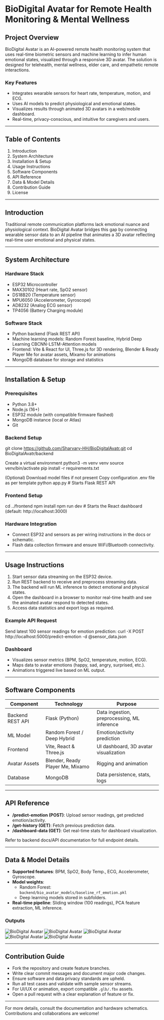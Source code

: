 # BioDigital Avatar for Remote Health Monitoring & Mental Wellness

## Project Overview
BioDigital Avatar is an AI-powered remote health monitoring system that uses real-time biometric sensors and machine learning to infer human emotional states, visualized through a responsive 3D avatar. The solution is designed for telehealth, mental wellness, elder care, and empathetic remote interactions.

### Key Features
- Integrates wearable sensors for heart rate, temperature, motion, and ECG.  
- Uses AI models to predict physiological and emotional states.  
- Visualizes results through animated 3D avatars in a web/mobile dashboard.  
- Real-time, privacy-conscious, and intuitive for caregivers and users.  

---

## Table of Contents
1. Introduction  
2. System Architecture  
3. Installation & Setup  
4. Usage Instructions  
5. Software Components  
6. API Reference  
7. Data & Model Details  
8. Contribution Guide  
9. License  

---

## Introduction
Traditional remote communication platforms lack emotional nuance and physiological context. BioDigital Avatar bridges this gap by connecting wearable sensor data to an AI pipeline that animates a 3D avatar reflecting real-time user emotional and physical states.

---

## System Architecture

### Hardware Stack
- ESP32 Microcontroller  
- MAX30102 (Heart rate, SpO2 sensor)  
- DS18B20 (Temperature sensor)  
- MPU6050 (Accelerometer, Gyroscope)  
- AD8232 (Analog ECG sensor)  
- TP4056 (Battery Charging module)  

### Software Stack
- Python backend (Flask REST API)  
- Machine learning models: Random Forest baseline, Hybrid Deep Learning CBCNN-LSTM-Attention models  
- Frontend: Vite & React for UI, Three.js for 3D rendering, Blender & Ready Player Me for avatar assets, Mixamo for animations  
- MongoDB database for storage and statistics  

---

## Installation & Setup

### Prerequisites
- Python 3.8+  
- Node.js (16+)  
- ESP32 module (with compatible firmware flashed)  
- MongoDB instance (local or Atlas)  
- Git  

### Backend Setup
git clone https://github.com/Sharvary-HH/BioDigitalAvatr.git
cd BioDigitalAvatr/backend

Create a virtual environment
python3 -m venv venv
source venv/bin/activate
pip install -r requirements.txt

(Optional) Download model files if not present
Copy configuration .env file as per template
python app.py # Starts Flask REST API


### Frontend Setup
cd ../frontend
npm install
npm run dev # Starts the React dashboard (default: http://localhost:3000)


### Hardware Integration
- Connect ESP32 and sensors as per wiring instructions in the docs or schematic.  
- Flash data collection firmware and ensure WiFi/Bluetooth connectivity.  

---

## Usage Instructions
1. Start sensor data streaming on the ESP32 device.  
2. Run REST backend to receive and preprocess streaming data.  
3. The backend will run ML inference to detect emotional and physical states.  
4. Open the dashboard in a browser to monitor real-time health and see the animated avatar respond to detected states.  
5. Access data statistics and export logs as required.  

### Example API Request
Send latest 100 sensor readings for emotion prediction:
curl -X POST http://localhost:5000/predict-emotion
-d @sensor_data.json


### Dashboard
- Visualizes sensor metrics (BPM, SpO2, temperature, motion, ECG).  
- Maps data to avatar emotions (happy, sad, angry, surprised, etc.).  
- Animations triggered live based on ML output.  

---

## Software Components

| Component       | Technology                 | Purpose                                    |
|-----------------|----------------------------|--------------------------------------------|
| Backend REST API| Flask (Python)             | Data ingestion, preprocessing, ML inference |
| ML Model        | Random Forest / Deep Hybrid| Emotion/activity prediction                 |
| Frontend        | Vite, React & Three.js     | UI dashboard, 3D avatar visualization       |
| Avatar Assets   | Blender, Ready Player Me, Mixamo | Rigging and animation                  |
| Database        | MongoDB                    | Data persistence, stats, logs               |

---

## API Reference
- **/predict-emotion (POST)**: Upload sensor readings, get predicted emotion/activity.  
- **/get-history (GET)**: Fetch previous prediction data.  
- **/dashboard-data (GET)**: Get real-time stats for dashboard visualization.  

Refer to backend docs/API documentation for full endpoint details.

---

## Data & Model Details
- **Supported features**: BPM, SpO2, Body Temp., ECG, Accelerometer, Gyroscope.  
- **Model weights**:  
  - Random Forest: `backend/bio_avatar_models/baseline_rf_emotion.pkl`  
  - Deep learning models stored in subfolders.  
- **Real-time pipeline**: Sliding window (100 readings), PCA feature extraction, ML inference.  

### Outputs
![BioDigital Avatar](./images/1.png)
![BioDigital Avatar](./images/2.png)
![BioDigital Avatar](./images/3.png)
![BioDigital Avatar](./images/4.png)
![BioDigital Avatar](./images/5.png)
 

---

## Contribution Guide
- Fork the repository and create feature branches.  
- Write clear commit messages and document major code changes.  
- Ensure software and data privacy standards are upheld.  
- Run all test cases and validate with sample sensor streams.  
- For UI/UX or animation, export compatible `.glb/.fbx` assets.  
- Open a pull request with a clear explanation of feature or fix.  

---

For more details, consult the documentation and hardware schematics. Contributions and collaborations are welcome!  

